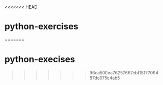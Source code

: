 <<<<<<< HEAD
# python-exercises
=======
# python-execises
>>>>>>> 96ca500ea76257667cbf1517709487de075c4ab5

